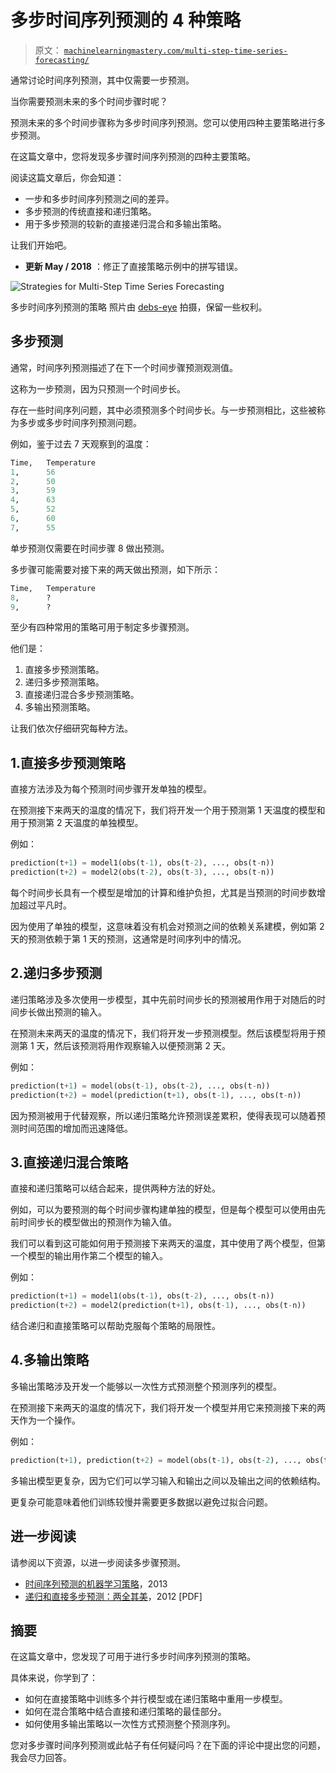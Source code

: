 # 多步时间序列预测的 4 种策略

> 原文： [`machinelearningmastery.com/multi-step-time-series-forecasting/`](https://machinelearningmastery.com/multi-step-time-series-forecasting/)

通常讨论时间序列预测，其中仅需要一步预测。

当你需要预测未来的多个时间步骤时呢？

预测未来的多个时间步骤称为多步时间序列预测。您可以使用四种主要策略进行多步预测。

在这篇文章中，您将发现多步骤时间序列预测的四种主要策略。

阅读这篇文章后，你会知道：

*   一步和多步时间序列预测之间的差异。
*   多步预测的传统直接和递归策略。
*   用于多步预测的较新的直接递归混合和多输出策略。

让我们开始吧。

*   **更新 May / 2018** ：修正了直接策略示例中的拼写错误。

![Strategies for Multi-Step Time Series Forecasting](img/fa8e41ae334240aa97c140dc07729de6.jpg)

多步时间序列预测的策略
照片由 [debs-eye](https://www.flickr.com/photos/debbcollins/1570696682/) 拍摄，保留一些权利。

## 多步预测

通常，时间序列预测描述了在下一个时间步骤预测观测值。

这称为一步预测，因为只预测一个时间步长。

存在一些时间序列问题，其中必须预测多个时间步长。与一步预测相比，这些被称为多步或多步时间序列预测问题。

例如，鉴于过去 7 天观察到的温度：

```py
Time,	Temperature
1,		56
2,		50
3,		59
4,		63
5,		52
6,		60
7,		55
```

单步预测仅需要在时间步骤 8 做出预测。

多步骤可能需要对接下来的两天做出预测，如下所示：

```py
Time,	Temperature
8,		?
9,		?
```

至少有四种常用的策略可用于制定多步骤预测。

他们是：

1.  直接多步预测策略。
2.  递归多步预测策略。
3.  直接递归混合多步预测策略。
4.  多输出预测策略。

让我们依次仔细研究每种方法。

## 1.直接多步预测策略

直接方法涉及为每个预测时间步骤开发单独的模型。

在预测接下来两天的温度的情况下，我们将开发一个用于预测第 1 天温度的模型和用于预测第 2 天温度的单独模型。

例如：

```py
prediction(t+1) = model1(obs(t-1), obs(t-2), ..., obs(t-n))
prediction(t+2) = model2(obs(t-2), obs(t-3), ..., obs(t-n))
```

每个时间步长具有一个模型是增加的计算和维护负担，尤其是当预测的时间步数增加超过平凡时。

因为使用了单独的模型，这意味着没有机会对预测之间的依赖关系建模，例如第 2 天的预测依赖于第 1 天的预测，这通常是时间序列中的情况。

## 2.递归多步预测

递归策略涉及多次使用一步模型，其中先前时间步长的预测被用作用于对随后的时间步长做出预测的输入。

在预测未来两天的温度的情况下，我们将开发一步预测模型。然后该模型将用于预测第 1 天，然后该预测将用作观察输入以便预测第 2 天。

例如：

```py
prediction(t+1) = model(obs(t-1), obs(t-2), ..., obs(t-n))
prediction(t+2) = model(prediction(t+1), obs(t-1), ..., obs(t-n))
```

因为预测被用于代替观察，所以递归策略允许预测误差累积，使得表现可以随着预测时间范围的增加而迅速降低。

## 3.直接递归混合策略

直接和递归策略可以结合起来，提供两种方法的好处。

例如，可以为要预测的每个时间步骤构建单独的模型，但是每个模型可以使用由先前时间步长的模型做出的预测作为输入值。

我们可以看到这可能如何用于预测接下来两天的温度，其中使用了两个模型，但第一个模型的输出用作第二个模型的输入。

例如：

```py
prediction(t+1) = model1(obs(t-1), obs(t-2), ..., obs(t-n))
prediction(t+2) = model2(prediction(t+1), obs(t-1), ..., obs(t-n))
```

结合递归和直接策略可以帮助克服每个策略的局限性。

## 4.多输出策略

多输出策略涉及开发一个能够以一次性方式预测整个预测序列的模型。

在预测接下来两天的温度的情况下，我们将开发一个模型并用它来预测接下来的两天作为一个操作。

例如：

```py
prediction(t+1), prediction(t+2) = model(obs(t-1), obs(t-2), ..., obs(t-n))
```

多输出模型更复杂，因为它们可以学习输入和输出之间以及输出之间的依赖结构。

更复杂可能意味着他们训练较慢并需要更多数据以避免过拟合问题。

## 进一步阅读

请参阅以下资源，以进一步阅读多步骤预测。

*   [时间序列预测的机器学习策略](http://link.springer.com/chapter/10.1007%2F978-3-642-36318-4_3)，2013
*   [递归和直接多步预测：两全其美](http://robjhyndman.com/papers/rectify.pdf)，2012 [PDF]

## 摘要

在这篇文章中，您发现了可用于进行多步时间序列预测的策略。

具体来说，你学到了：

*   如何在直接策略中训练多个并行模型或在递归策略中重用一步模型。
*   如何在混合策略中结合直接和递归策略的最佳部分。
*   如何使用多输出策略以一次性方式预测整个预测序列。

您对多步骤时间序列预测或此帖子有任何疑问吗？在下面的评论中提出您的问题，我会尽力回答。